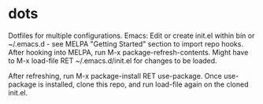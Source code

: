 # dots
Dotfiles for multiple configurations.
Emacs: Edit or create init.el within bin or ~/.emacs.d - see MELPA "Getting Started" section to import repo hooks. After hooking into MELPA, run M-x package-refresh-contents. Might have to M-x load-file RET ~/.emacs.d/init.el for changes to be loaded.

After refreshing, run M-x package-install RET use-package. Once use-package is installed, clone this repo, and run load-file again on the cloned init.el.